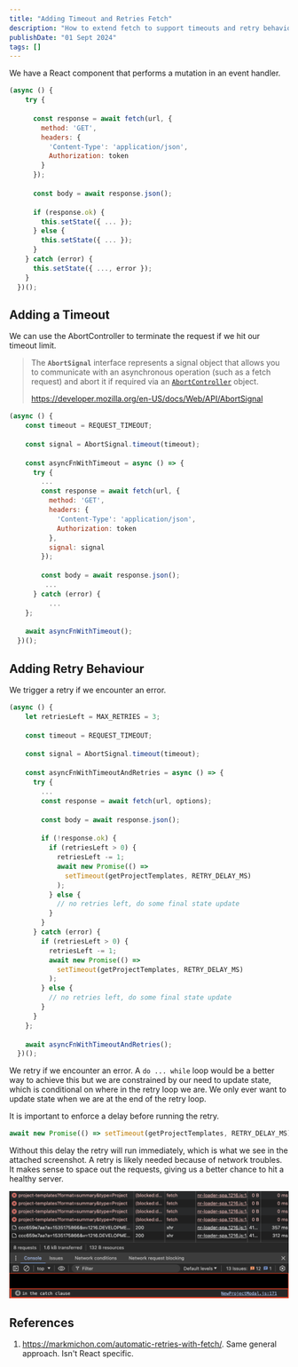 ```yaml
---
title: "Adding Timeout and Retries Fetch"
description: "How to extend fetch to support timeouts and retry behaviour."
publishDate: "01 Sept 2024"
tags: []
---
```


We have a React component that performs a mutation in an event handler.

```javascript title="async-mutation-handler.jsx"
(async () {
    try {

      const response = await fetch(url, {
        method: 'GET',
        headers: {
          'Content-Type': 'application/json',
          Authorization: token
        }
      });

      const body = await response.json();

      if (response.ok) {
        this.setState({ ... });
      } else {
        this.setState({ ... });
      }
    } catch (error) {
      this.setState({ ..., error });
    }
  })();
```

## Adding a Timeout

We can use the AbortController to terminate the request if we hit our timeout limit.

> The **`AbortSignal`** interface represents a signal object that allows you to communicate with an asynchronous operation (such as a fetch request) and abort it if required via an [`AbortController`](https://developer.mozilla.org/en-US/docs/Web/API/AbortController) object.
>
> https://developer.mozilla.org/en-US/docs/Web/API/AbortSignal

```javascript title="async-mutation-handler-with-timeout.jsx" ins={4,15}
(async () {
    const timeout = REQUEST_TIMEOUT;

    const signal = AbortSignal.timeout(timeout);

    const asyncFnWithTimeout = async () => {
      try {
        ...
		const response = await fetch(url, {
          method: 'GET',
          headers: {
            'Content-Type': 'application/json',
            Authorization: token
          },
          signal: signal
        });

        const body = await response.json();
         ...
      } catch (error) {
	      ...
    };

    await asyncFnWithTimeout();
  })();
```

## Adding Retry Behaviour

We trigger a retry if we encounter an error.

```javascript title="async-mutation-handler-with-timeout-and-retries.jsx" ins={2,16-20, 26-30}
(async () {
    let retriesLeft = MAX_RETRIES = 3;

    const timeout = REQUEST_TIMEOUT;

    const signal = AbortSignal.timeout(timeout);

    const asyncFnWithTimeoutAndRetries = async () => {
      try {
        ...
        const response = await fetch(url, options);

        const body = await response.json();

        if (!response.ok) {
          if (retriesLeft > 0) {
            retriesLeft -= 1;
            await new Promise(() =>
              setTimeout(getProjectTemplates, RETRY_DELAY_MS)
            );
          } else {
            // no retries left, do some final state update
          }
        }
      } catch (error) {
        if (retriesLeft > 0) {
          retriesLeft -= 1;
          await new Promise(() =>
            setTimeout(getProjectTemplates, RETRY_DELAY_MS)
          );
        } else {
          // no retries left, do some final state update
        }
      }
    };

    await asyncFnWithTimeoutAndRetries();
  })();
```

We retry if we encounter an error. A `do ... while` loop would be a better way to achieve this but we are constrained by our need to update state, which is conditional on where in the retry loop we are. We only ever want to update state when we are at the end of the retry loop.

It is important to enforce a delay before running the retry.

```javascript
await new Promise(() => setTimeout(getProjectTemplates, RETRY_DELAY_MS));
```

Without this delay the retry will run immediately, which is what we see in the attached screenshot. A retry is likely needed because of network troubles. It makes sense to space out the requests, giving us a better chance to hit a healthy server.

![Be patient otherwise you'll let rip everything all at once.](./network-trace.png)

## References

1. https://markmichon.com/automatic-retries-with-fetch/. Same general approach. Isn't React specific.

